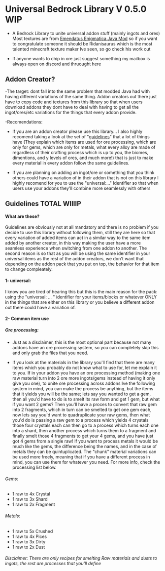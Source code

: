 # Universal Bedrock Library V 0.5.0 WIP
 - A Bedrock Library to unite universal addon stuff (mainly ingots and ores)
 Most textures are from [Emendatus Enigmatica Java Mod](https://github.com/Ridanisaurus/EmendatusEnigmatica) so if you want to congratulate someone it should be Ridanisaurus which is the most talented minecraft texture maker Ive seen, so go check his work out

 - If anyone wants to chip in ore just suggest something my mailbox is always open on discord and thruought here

## Addon Creator?
 -The target: dont fall into the same problem that modded Java had with having different variations of the same thing. Addon creators out there just have to copy code and textures from this library so that when users download addons they dont have to deal with having to get all the ingot/ores/etc variations for the things that every addon provide. 
 
 -Recomendations: 
 
 - If you are an addon creator please use this library... I also highly recomend taking a look at the set of "[guidelines](#guidelines-total-wiiiip)" that a lot of things have (They explain which items are used for ore processing, which are only for gems, which are only for metals, what every alloy are made of regardless of their crafting process which is up to you, the biomes, dimentions, and y levels of ores, and much more!) that is just to make every material in every addon follow the same guidelines. 
 
 - If you are planning on adding an ingot/ore or something that you think others could have a variation of in their addon that is not on this library I highly recomend for you to use the "universal:..." Identifier so that when users use your addons they'll combine more seamlessly with others 

## Guidelines TOTAL WIIIIP

#### What are these?

Guidelines are obviously not at all mandatory and there is no problem if you decide to use this library without following them, still they are here so that every variation of added items can act in a similar way to the same item added by another creator, in this way making the user have a more seamless experience when switching from one addon to another. The second reason is so that as you will be using the same identifier in your universal items as the rest of the addon creators, we don't want that depending on the addon pack that you put on top, the behavior for that item to change compleately.

#### 1- universal:

I know you are tired of hearing this but this is the main reason for the pack: using the "universal: ... " identifier for your items/blocks or whatever ONLY in the things that are either on this library or you believe a different addon out there could have a variation of.

#### 2- Common item use

##### Ore processing:

- Just as a disclaimer, this is the most optional part because not many addons have an ore processing system, so you can completely skip this and only grab the files that you need.

- If you look at the materials in the library you'll find that there are many items which you probably do not know what to use for, let me explain it to you. If in your addon you have an ore processing method (making one raw material turn into 2 ore more ingots/gems instead of having it only give you one), to unite ore processing across addons Ive the following system in mind, you can make the process be anything, but the items that it yields you will be the same; lets say you wanted to get a gem, then all you'd have to do is to smelt its raw form and get 1 gem, but what if you want 2 gems? Then you'll have a proces to convert that raw gem into 2 fragments, which in turn can be smelted to get one gem each, now lets say you'd want to quadruplicate your raw gems, then what you'd do is passing a raw gem to a process which yields 4 crystals those four crystals each can then go to a process which turns each one into a shard, then another process which turns them to a fragment and finally smelt those 4 fragments to get your 4 gems, and you have just got 4 gems from a single raw! If you want to process metals it would be much like the gems, the difference being the names, and in the case of metals they can be quintuplicated. The "chunk" material variations can be used more freely, meaning that if you have a different process in mind, you can use them for whatever you need. For more info, check the processing list below.

###### Gems:

- 1 raw to 4x Crystal
- 1 raw to 3x Shard
- 1 raw to 2x Fragment

###### Metals:

- 1 raw to 5x Crushed
- 1 raw to 4x Pices
- 1 raw to 3x Dirty
- 1 raw to 2x Dust

###### Disclaimer: There are only recipes for smelting Raw materials and dusts to ingots, the rest are processes that you'll define
